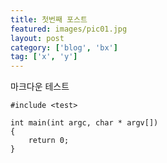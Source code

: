 ```yaml
---
title: 첫번째 포스트
featured: images/pic01.jpg
layout: post
category: ['blog', 'bx']
tag: ['x', 'y']
---
```


마크다운 테스트

```
#include <test>

int main(int argc, char * argv[])
{
    return 0;
}
```
